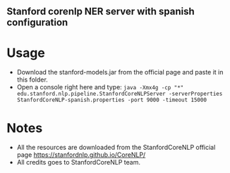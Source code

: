 ## Stanford corenlp NER server with spanish configuration

# Usage
- Download the stanford-models.jar from the official page and paste it in this folder.
- Open a console right here and type: `java -Xmx4g -cp "*" edu.stanford.nlp.pipeline.StanfordCoreNLPServer -serverProperties StanfordCoreNLP-spanish.properties -port 9000 -timeout 15000`

# Notes
- All the resources are downloaded from the StanfordCoreNLP official page https://stanfordnlp.github.io/CoreNLP/ 
- All credits goes to StanfordCoreNLP team.
            
